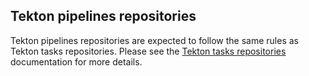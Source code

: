 ## Tekton pipelines repositories

Tekton pipelines repositories are expected to follow the same rules as Tekton tasks repositories. Please see the [Tekton tasks repositories](https://github.com/khulnasoft/hub/blob/master/docs/tekton_tasks_repositories.md) documentation for more details.
